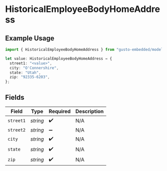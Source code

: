# HistoricalEmployeeBodyHomeAddress

## Example Usage

```typescript
import { HistoricalEmployeeBodyHomeAddress } from "gusto-embedded/models/components";

let value: HistoricalEmployeeBodyHomeAddress = {
  street1: "<value>",
  city: "O'Connershire",
  state: "Utah",
  zip: "92335-6203",
};
```

## Fields

| Field              | Type               | Required           | Description        |
| ------------------ | ------------------ | ------------------ | ------------------ |
| `street1`          | *string*           | :heavy_check_mark: | N/A                |
| `street2`          | *string*           | :heavy_minus_sign: | N/A                |
| `city`             | *string*           | :heavy_check_mark: | N/A                |
| `state`            | *string*           | :heavy_check_mark: | N/A                |
| `zip`              | *string*           | :heavy_check_mark: | N/A                |